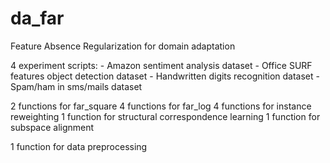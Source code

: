# da_far
Feature Absence Regularization for domain adaptation

4 experiment scripts:
    - Amazon sentiment analysis dataset
    - Office SURF features object detection dataset
    - Handwritten digits recognition dataset
    - Spam/ham in sms/mails dataset
    
2 functions for far_square
4 functions for far_log
4 functions for instance reweighting
1 function for structural correspondence learning
1 function for subspace alignment 

1 function for data preprocessing

